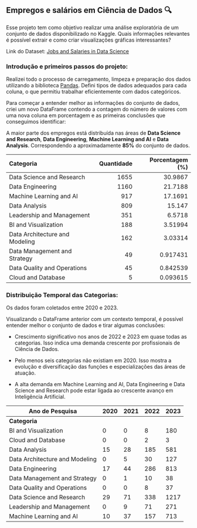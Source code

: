 ## **Empregos e salários em Ciência de Dados 🔍**

Esse projeto tem como objetivo realizar uma análise exploratória de um conjunto de dados disponibilizado no Kaggle. Quais informações relevantes é possível extrair e como criar visualizações gráficas interessantes?

Link do Dataset: [Jobs and Salaries in Data Science](https://www.kaggle.com/datasets/hummaamqaasim/jobs-in-data)

### Introdução e primeiros passos do projeto:

Realizei todo o processo de carregamento, limpeza e preparação dos dados utilizando a biblioteca [Pandas](https://pandas.pydata.org/). Defini tipos de dados adequados para cada coluna, o que permitiu trabalhar eficientemente com dados categóricos.

Para começar a entender melhor as informações do conjunto de dados, criei um novo DataFrame contendo a contagem do número de valores com uma nova coluna em porcentagem e as primeiras conclusões que conseguimos identificar:

A maior parte dos empregos está distribuída nas áreas de **Data Science and Research**, **Data Engineering**, **Machine Learning and AI** e **Data Analysis**. Correspondendo a aproximadamente **85%** do conjunto de dados.

| **Categoria**                      |   **Quantidade** |   **Porcentagem (%)** |
|:-----------------------------------|-----------------:|----------------------:|
| Data Science and Research          |              1655|                30.9867|
| Data Engineering                   |              1160|                21.7188|
| Machine Learning and AI            |               917|                17.1691|
| Data Analysis                      |               809|                15.147 |
| Leadership and Management          |               351|                 6.5718|
| BI and Visualization               |               188|                 3.51994|
| Data Architecture and Modeling     |               162|                 3.03314|
| Data Management and Strategy       |                49|                 0.917431|
| Data Quality and Operations        |                45|                 0.842539|
| Cloud and Database                 |                 5|                 0.093615|

### Distribuição Temporal das Categorias:

Os dados foram coletados entre 2020 e 2023. 

Visualizando o DataFrame anterior com um contexto temporal, é possível entender melhor o conjunto de dados e tirar algumas conclusões:

- Crescimento significativo nos anos de 2022 e 2023 em quase todas as categorias. Isso indica uma demanda crescente por profissionais de Ciência de Dados.

- Pelo menos seis categorias não existiam em 2020. Isso mostra a evolução e diversificação das funções e especializações das áreas de atuação.

- A alta demanda em Machine Learning and AI, Data Engineering e Data Science and Research pode estar ligada ao crescente avanço em Inteligência Artificial.


| Ano de Pesquisa                | 2020 | 2021 | 2022 | 2023 |
|--------------------------------|------|------|------|------|
| **Categoria**                  |      |      |      |      |
| BI and Visualization           | 0    | 0    | 8    | 180  |
| Cloud and Database             | 0    | 0    | 2    | 3    |
| Data Analysis                  | 15   | 28   | 185  | 581  |
| Data Architecture and Modeling | 0    | 5    | 30   | 127  |
| Data Engineering               | 17   | 44   | 286  | 813  |
| Data Management and Strategy   | 0    | 1    | 10   | 38   |
| Data Quality and Operations    | 0    | 0    | 8    | 37   |
| Data Science and Research      | 29   | 71   | 338  | 1217 |
| Leadership and Management      | 0    | 9    | 71   | 271  |
| Machine Learning and AI        | 10   | 37   | 157  | 713  |
